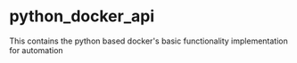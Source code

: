 # python_docker_api
This contains the python based docker's basic functionality implementation for automation
